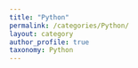 ```yaml
---
title: "Python"
permalink: /categories/Python/
layout: category
author_profile: true
taxonomy: Python
---
```



